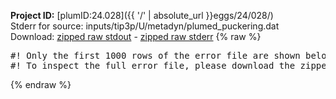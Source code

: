 **Project ID:** [plumID:24.028]({{ '/' | absolute_url }}eggs/24/028/)  
Stderr for source:  inputs/tip3p/U/metadyn/plumed_puckering.dat   
Download: [zipped raw stdout](plumed_puckering.dat.plumed.stdout.txt.zip) - [zipped raw stderr](plumed_puckering.dat.plumed.stderr.txt.zip) 
{% raw %}
<pre>
#! Only the first 1000 rows of the error file are shown below
#! To inspect the full error file, please download the zipped raw stderr file above
</pre>
{% endraw %}
